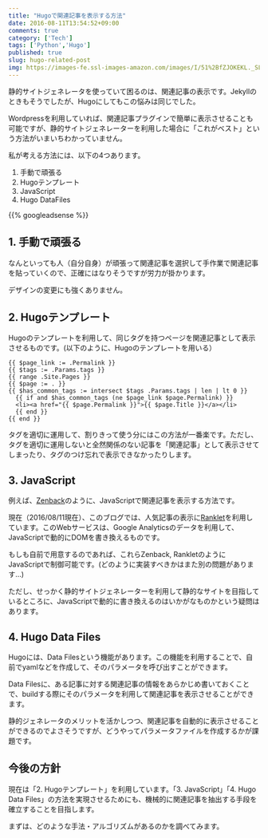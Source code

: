 ```yaml
---
title: "Hugoで関連記事を表示する方法"
date: 2016-08-11T13:54:52+09:00
comments: true
category: ['Tech']
tags: ['Python','Hugo']
published: true
slug: hugo-related-post
img: https://images-fe.ssl-images-amazon.com/images/I/51%2BfZJOKEKL._SL160_.jpg
---
```


静的サイトジェネレータを使っていて困るのは、関連記事の表示です。Jekyllのときもそうでしたが、Hugoにしてもこの悩みは同じでした。


Wordpressを利用していれば、関連記事プラグインで簡単に表示させることも可能ですが、静的サイトジェネレーターを利用した場合に「これがベスト」という方法がいまいちわかっていません。

私が考える方法には、以下の4つあります。

1. 手動で頑張る
2. Hugoテンプレート
3. JavaScript
4. Hugo DataFiles

<!--more-->
{{% googleadsense %}}

## 1. 手動で頑張る

なんといっても人（自分自身）が頑張って関連記事を選択して手作業で関連記事を貼っていくので、正確にはなりそうですが労力が掛かります。

デザインの変更にも強くありません。

## 2. Hugoテンプレート

Hugoのテンプレートを利用して、同じタグを持つページを関連記事として表示させるものです。(以下のように、Hugoのテンプレートを用いる）

```
{{ $page_link := .Permalink }}
{{ $tags := .Params.tags }}
{{ range .Site.Pages }}
{{ $page := . }}
{{ $has_common_tags := intersect $tags .Params.tags | len | lt 0 }}
  {{ if and $has_common_tags (ne $page_link $page.Permalink) }}
  <li><a href="{{ $page.Permalink }}">{{ $page.Title }}</a></li>
  {{ end }}
{{ end }}
```

タグを適切に運用して、割りきって使う分にはこの方法が一番楽です。ただし、タグを適切に運用しないと全然関係のない記事を「関連記事」として表示させてしまったり、タグのつけ忘れで表示できなかったりします。

## 3. JavaScript

例えば、[Zenback](https://zenback.jp/)のように、JavaScriptで関連記事を表示する方法です。

現在（2016/08/11現在）、このブログでは、人気記事の表示に[Ranklet](https://ranklet.com/)を利用しています。このWebサービスは、Google Analyticsのデータを利用して、JavaScriptで動的にDOMを書き換えるものです。

もしも自前で用意するのであれば、これらZenback, RankletのようにJavaScriptで制御可能です。(どのように実装すべきかはまた別の問題があります…)

ただし、せっかく静的サイトジェネレーターを利用して静的なサイトを目指しているところに、JavaScriptで動的に書き換えるのはいかがなものかという疑問はあります。

## 4. Hugo Data Files

Hugoには、Data Filesという機能があります。この機能を利用することで、自前でyamlなどを作成して、そのパラメータを呼び出すことができます。

Data Filesに、ある記事に対する関連記事の情報をあらかじめ書いておくことで、buildする際にそのパラメータを利用して関連記事を表示させることができます。

静的ジェネレータのメリットを活かしつつ、関連記事を自動的に表示させることができるのでよさそうですが、どうやってパラメータファイルを作成するかが課題です。


## 今後の方針

現在は「2. Hugoテンプレート」を利用しています。「3. JavaScript」「4. Hugo Data Files」の方法を実現させるためにも、機械的に関連記事を抽出する手段を確立することを目指します。

まずは、どのような手法・アルゴリズムがあるのかを調べてみます。
